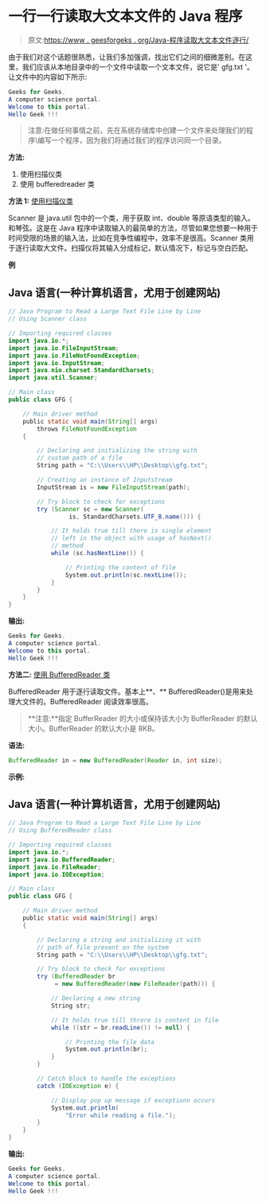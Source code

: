 # 一行一行读取大文本文件的 Java 程序

> 原文:[https://www . geesforgeks . org/Java-程序读取大文本文件逐行/](https://www.geeksforgeeks.org/java-program-to-read-a-large-text-file-line-by-line/)

由于我们对这个话题很熟悉，让我们多加强调，找出它们之间的细微差别。在这里，我们应该从本地目录中的一个文件中读取一个文本文件，说它是' gfg.txt '。让文件中的内容如下所示:

```java
Geeks for Geeks.
A computer science portal.
Welcome to this portal.
Hello Geek !!!
```

> 注意:在做任何事情之前，先在系统存储库中创建一个文件来处理我们的程序\编写一个程序，因为我们将通过我们的程序访问同一个目录。

**方法:**

1.  使用扫描仪类
2.  使用 bufferedreader 类

**方法 1:** [使用扫描仪类](https://www.geeksforgeeks.org/scanner-class-in-java/)

Scanner 是 java.util 包中的一个类，用于获取 int、double 等原语类型的输入。和琴弦。这是在 Java 程序中读取输入的最简单的方法，尽管如果您想要一种用于时间受限的场景的输入法，比如在竞争性编程中，效率不是很高。Scanner 类用于逐行读取大文件。扫描仪将其输入分成标记，默认情况下，标记与空白匹配。

**例**

## Java 语言(一种计算机语言，尤用于创建网站)

```java
// Java Program to Read a Large Text File Line by Line
// Using Scanner class

// Importing required classes
import java.io.*;
import java.io.FileInputStream;
import java.io.FileNotFoundException;
import java.io.InputStream;
import java.nio.charset.StandardCharsets;
import java.util.Scanner;

// Main class
public class GFG {

    // Main driver method
    public static void main(String[] args)
        throws FileNotFoundException
    {

        // Declaring and initializing the string with
        // custom path of a file
        String path = "C:\\Users\\HP\\Desktop\\gfg.txt";

        // Creating an instance of Inputstream
        InputStream is = new FileInputStream(path);

        // Try block to check for exceptions
        try (Scanner sc = new Scanner(
                 is, StandardCharsets.UTF_8.name())) {

            // It holds true till there is single element
            // left in the object with usage of hasNext()
            // method
            while (sc.hasNextLine()) {

                // Printing the content of file
                System.out.println(sc.nextLine());
            }
        }
    }
}
```

**输出:**

```java
Geeks for Geeks.
A computer science portal.
Welcome to this portal.
Hello Geek !!!
```

**方法二:** [使用 BufferedReader 类](https://www.geeksforgeeks.org/java-io-bufferedreader-class-java/)

BufferedReader 用于逐行读取文件。基本上**、** BufferedReader()是用来处理大文件的。BufferedReader 阅读效率很高。

> **注意:**指定 BufferReader 的大小或保持该大小为 BufferReader 的默认大小。BufferReader 的默认大小是 8KB。

**语法:**

```java
BufferedReader in = new BufferedReader(Reader in, int size);
```

**示例:**

## Java 语言(一种计算机语言，尤用于创建网站)

```java
// Java Program to Read a Large Text File Line by Line
// Using BufferedReader class

// Importing required classes
import java.io.*;
import java.io.BufferedReader;
import java.io.FileReader;
import java.io.IOException;

// Main class
public class GFG {

    // Main driver method
    public static void main(String[] args)
    {

        // Declaring a string and initializing it with
        // path of file present on the system
        String path = "C:\\Users\\HP\\Desktop\\gfg.txt";

        // Try block to check for exceptions
        try (BufferedReader br
             = new BufferedReader(new FileReader(path))) {

            // Declaring a new string
            String str;

            // It holds true till threre is content in file
            while ((str = br.readLine()) != null) {

                // Printing the file data
                System.out.println(br);
            }
        }

        // Catch block to handle the exceptions
        catch (IOException e) {

            // Display pop up message if exceptionn occurs
            System.out.println(
                "Error while reading a file.");
        }
    }
}
```

**输出:**

```java
Geeks for Geeks.
A computer science portal.
Welcome to this portal.
Hello Geek !!!
```